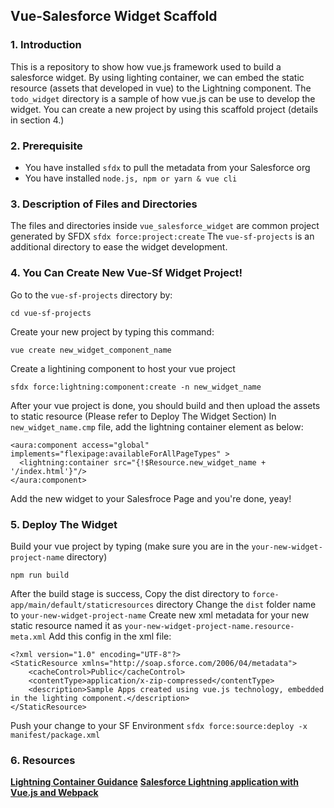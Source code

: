 ## Vue-Salesforce Widget Scaffold

### 1. Introduction
This is a repository to show how vue.js framework used to build a salesforce widget. By using lighting container, we can embed the static resource (assets that developed in vue) to the Lightning component. The `todo_widget` directory is a sample of how vue.js can be use to develop the widget. You can create a new project by using this scaffold project (details in section 4.)

### 2. Prerequisite
- You have installed `sfdx` to pull the metadata from your Salesforce org
- You have installed `node.js, npm or yarn & vue cli`

### 3. Description of Files and Directories
The files and directories inside `vue_salesforce_widget` are common project generated by SFDX `sfdx force:project:create`
The `vue-sf-projects` is an additional directory to ease the widget development.

### 4. You Can Create New Vue-Sf Widget Project!
Go to the `vue-sf-projects` directory by:
  ```
  cd vue-sf-projects
  ```
Create your new project by typing this command:
  ```
  vue create new_widget_component_name
  ```
Create a lightining component to host your vue project
  ```
  sfdx force:lightning:component:create -n new_widget_name
  ```
After your vue project is done, you should build and then upload the assets to static resource (Please refer to Deploy The Widget Section) 
In `new_widget_name.cmp` file, add the lightning container element as below:
  ```
  <aura:component access="global" implements="flexipage:availableForAllPageTypes" >
    <lightning:container src="{!$Resource.new_widget_name + '/index.html'}"/>
  </aura:component>
  ```
Add the new widget to your Salesfroce Page and you're done, yeay!

### 5. Deploy The Widget
Build your vue project by typing (make sure you are in the `your-new-widget-project-name` directory)
  ```
  npm run build
  ```
After the build stage is success, Copy the dist directory to `force-app/main/default/staticresources` directory
Change the `dist` folder name to `your-new-widget-project-name`
Create new xml metadata for your new static resource named it as `your-new-widget-project-name.resource-meta.xml`
Add this config in the xml file:
```
<?xml version="1.0" encoding="UTF-8"?>
<StaticResource xmlns="http://soap.sforce.com/2006/04/metadata">
    <cacheControl>Public</cacheControl>
    <contentType>application/x-zip-compressed</contentType>
    <description>Sample Apps created using vue.js technology, embedded in the lighting component.</description>
</StaticResource>
```
Push your change to your SF Environment
`sfdx force:source:deploy -x manifest/package.xml`

### 6. Resources
**[Lightning Container Guidance](https://developer.salesforce.com/docs/atlas.en-us.lightning.meta/lightning/container_overview.htm)**
**[Salesforce Lightning application with Vue.js and Webpack](https://medium.com/@ennoucas/salesforce-lightning-application-with-vue-js-and-webpack-part-2-af0071347274)**